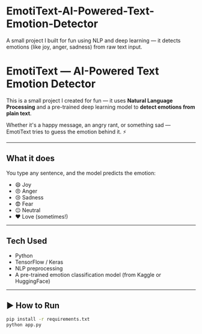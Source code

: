 # EmotiText-AI-Powered-Text-Emotion-Detector
A small project I built for fun using NLP and deep learning — it detects emotions (like joy, anger, sadness) from raw text input.

# EmotiText — AI-Powered Text Emotion Detector 

This is a small project I created for fun — it uses **Natural Language Processing** and a pre-trained deep learning model to **detect emotions from plain text**.

Whether it's a happy message, an angry rant, or something sad — EmotiText tries to guess the emotion behind it. ⚡

---

## What it does

You type any sentence, and the model predicts the emotion:
- 😄 Joy
- 😠 Anger
- 😢 Sadness
- 😨 Fear
- 😐 Neutral
- ❤️ Love (sometimes!)

---

## Tech Used

- Python 
- TensorFlow / Keras
- NLP preprocessing
- A pre-trained emotion classification model (from Kaggle or HuggingFace)

---

## ▶️ How to Run

```bash
pip install -r requirements.txt
python app.py
